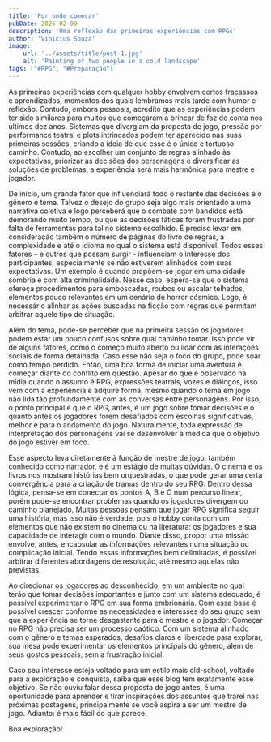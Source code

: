 ```yaml
---
title: 'Por onde começar'
pubDate: 2025-02-09
description: 'Uma reflexão das primeiras experiências com RPGs'
author: 'Vinicius Souza'
image:
    url: '../assets/title/post-1.jpg'
    alt: 'Painting of two people in a cold landscape'
tags: ["#RPG", "#Preparação"]
---
```

As primeiras experiências com qualquer hobby envolvem certos fracassos e aprendizados, momentos dos quais lembramos mais tarde com humor e reflexão. Contudo, embora pessoais, acredito que as experiências podem ter sido similares para muitos que começaram a brincar de faz de conta nos últimos dez anos. Sistemas que divergiam da proposta de jogo, pressão por performance teatral e plots intrincados podem ter aparecido nas suas primeiras sessões, criando a ideia de que esse é o único e tortuoso caminho. Contudo, ao escolher um conjunto de regras alinhado às expectativas, priorizar as decisões dos personagens e diversificar as soluções de problemas, a experiência será mais harmônica para mestre e jogador.

De início, um grande fator que influenciará todo o restante das decisões é o gênero e tema. Talvez o desejo do grupo seja algo mais orientado a uma narrativa coletiva e logo perceberá que o combate com bandidos está demorando muito tempo, ou que as decisões táticas foram frustradas por falta de ferramentas para tal no sistema escolhido. É preciso levar em consideração também o número de páginas do livro de regras, a complexidade e até o idioma no qual o sistema está disponível. Todos esses fatores – e outros que possam surgir - influenciam o interesse dos participantes, especialmente se não estiverem alinhados com suas expectativas. Um exemplo é quando propõem-se jogar em uma cidade sombria e com alta criminalidade. Nesse caso, espera-se que o sistema ofereça procedimentos para emboscadas, roubos ou escalar telhados, elementos pouco relevantes em um cenário de horror cósmico. Logo, é necessário alinhar as ações buscadas na ficção com regras que permitam arbitrar aquele tipo de situação.

Além do tema, pode-se perceber que na primeira sessão os jogadores podem estar um pouco confusos sobre qual caminho tomar. Isso pode vir de alguns fatores, como o começo muito aberto ou lidar com as interações sociais de forma detalhada. Caso esse não seja o foco do grupo, pode soar como tempo perdido. Então, uma boa forma de iniciar uma aventura é começar diante do conflito em questão. Apesar do que é observado na mídia quando o assunto é RPG, expressões teatrais, vozes e diálogos, isso vem com a experiência e adquire forma, mesmo quando o tema em jogo não lida tão profundamente com as conversas entre personagens. Por isso, o ponto principal é que o RPG, antes, é um jogo sobre tomar decisões e o quanto antes os jogadores forem desafiados com escolhas significativas, melhor é para o andamento do jogo. Naturalmente, toda expressão de interpretação dos personagens vai se desenvolver à medida que o objetivo do jogo estiver em foco.

Esse aspecto leva diretamente à função de mestre de jogo, também conhecido como narrador, e é um estágio de muitas dúvidas. O cinema e os livros nos mostram histórias bem orquestradas, o que pode gerar uma certa convergência para a criação de tramas dentro do seu RPG. Dentro dessa lógica, pensa-se em conectar os pontos A, B e C num percurso linear, porém pode-se encontrar problemas quando os jogadores divergem do caminho planejado. Muitas pessoas pensam que jogar RPG significa seguir uma história, mas isso não é verdade, pois o hobby conta com um elementos que não existem no cinema ou na literatura: os jogadores e sua capacidade de interagir com o mundo. Diante disso, propor uma missão envolve, antes, encapsular as informações relevantes numa situação ou complicação inicial. Tendo essas informações bem delimitadas, é possível arbitrar diferentes abordagens de resolução, até mesmo aquelas não previstas.

Ao direcionar os jogadores ao desconhecido, em um ambiente no qual terão que tomar decisões importantes e junto com um sistema adequado, é possível experimentar o RPG em sua forma embrionária. Com essa base é possível crescer conforme as necessidades e interesses do seu grupo sem que a experiência se torne desgastante para o mestre e o jogador. Começar no RPG não precisa ser um processo caótico. Com um sistema alinhado com o gênero e temas esperados, desafios claros e liberdade para explorar, sua mesa pode experimentar os elementos principais do gênero, além de seus gostos pessoais, sem a frustração inicial.

Caso seu interesse esteja voltado para um estilo mais old-school, voltado para a exploração e conquista, saiba que esse blog tem exatamente esse objetivo. Se não ouviu falar dessa proposta de jogo antes, é uma oportunidade para aprender e tirar inspirações dos assuntos que trarei nas próximas postagens, principalmente se você aspira a ser um mestre de jogo. Adianto: é mais fácil do que parece.

Boa exploração\!